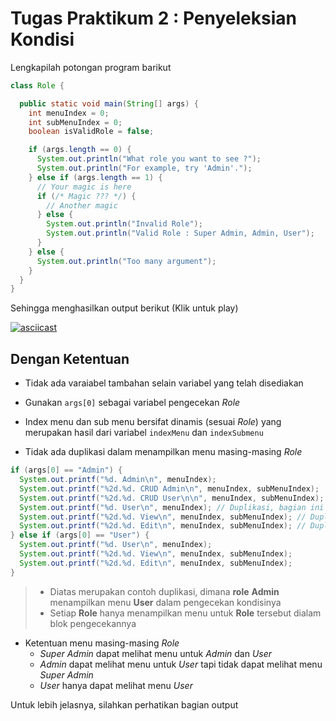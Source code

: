 # Tugas Praktikum 2 : Penyeleksian Kondisi

Lengkapilah potongan program barikut

```java
class Role {

  public static void main(String[] args) {
    int menuIndex = 0;
    int subMenuIndex = 0;
    boolean isValidRole = false;

    if (args.length == 0) {
      System.out.println("What role you want to see ?");
      System.out.println("For example, try 'Admin'.");
    } else if (args.length == 1) {
      // Your magic is here
      if (/* Magic ??? */) {
        // Another magic
      } else {
        System.out.println("Invalid Role");
        System.out.println("Valid Role : Super Admin, Admin, User");
      }
    } else {
      System.out.println("Too many argument");
    }
  }
}
```

Sehingga menghasilkan output berikut (Klik untuk play)

[![asciicast](https://asciinema.org/a/365892.svg)](https://asciinema.org/a/365892)

## Dengan Ketentuan

- Tidak ada varaiabel tambahan selain variabel yang telah disediakan

- Gunakan `args[0]` sebagai variabel pengecekan _Role_

- Index menu dan sub menu bersifat dinamis (sesuai _Role_) yang merupakan hasil dari variabel `indexMenu` dan `indexSubmenu`

- Tidak ada duplikasi dalam menampilkan menu masing-masing _Role_

```java
if (args[0] == "Admin") {
  System.out.printf("%d. Admin\n", menuIndex);
  System.out.printf("%2d.%d. CRUD Admin\n", menuIndex, subMenuIndex);
  System.out.printf("%2d.%d. CRUD User\n\n", menuIndex, subMenuIndex);
  System.out.printf("%d. User\n", menuIndex); // Duplikasi, bagian ini hanya boleh terdapat dibagian User
  System.out.printf("%2d.%d. View\n", menuIndex, subMenuIndex); // Duplikasi, bagian ini hanya boleh terdapat dibagian User
  System.out.printf("%2d.%d. Edit\n", menuIndex, subMenuIndex); // Duplikasi, bagian ini hanya boleh terdapat dibagian User
} else if (args[0] == "User") {
  System.out.printf("%d. User\n", menuIndex);
  System.out.printf("%2d.%d. View\n", menuIndex, subMenuIndex);
  System.out.printf("%2d.%d. Edit\n", menuIndex, subMenuIndex);
}
```

> - Diatas merupakan contoh duplikasi, dimana **role** **Admin** menampilkan menu **User** dalam pengecekan kondisinya
> - Setiap **Role** hanya menampilkan menu untuk **Role** tersebut dialam blok pengecekannya

- Ketentuan menu masing-masing _Role_
  - _Super Admin_ dapat melihat menu untuk _Admin_ dan _User_
  - _Admin_ dapat melihat menu untuk _User_ tapi tidak dapat melihat menu _Super Admin_
  - _User_ hanya dapat melihat menu _User_

Untuk lebih jelasnya, silahkan perhatikan bagian output
